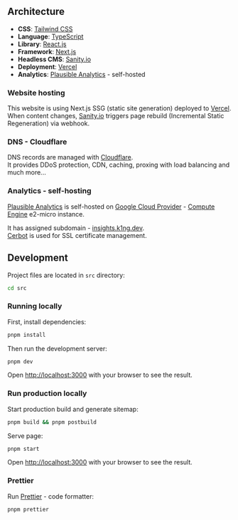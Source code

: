 ## Architecture

- **CSS**: [Tailwind CSS](https://tailwindcss.com)
- **Language**: [TypeScript](https://www.typescriptlang.org)
- **Library**: [React.js](https://reactjs.org)
- **Framework**: [Next.js](https://nextjs.org)
- **Headless CMS**: [Sanity.io](https://www.sanity.io)
- **Deployment**: [Vercel](https://vercel.com)
- **Analytics**: [Plausible Analytics](https://plausible.io) - self-hosted

### Website hosting

This website is using Next.js SSG (static site generation) deployed to [Vercel](https://vercel.com).  
When content changes, [Sanity.io](https://www.sanity.io) triggers page rebuild (Incremental Static Regeneration) via webhook.

### DNS - Cloudflare

DNS records are managed with [Cloudflare](https://www.cloudflare.com).  
It provides DDoS protection, CDN, caching, proxing with load balancing and much more...

### Analytics - self-hosting

[Plausible Analytics](https://plausible.io) is self-hosted on [Google Cloud Provider](https://cloud.google.com) - [Compute Engine](https://cloud.google.com/compute) e2-micro instance.

It has assigned subdomain - [insights.k1ng.dev](https://insights.k1ng.dev).  
[Cerbot](https://certbot.eff.org) is used for SSL certificate management.

## Development

Project files are located in `src` directory:

```bash
cd src
```

### Running locally

First, install dependencies:

```bash
pnpm install
```

Then run the development server:

```bash
pnpm dev
```

Open [http://localhost:3000](http://localhost:3000) with your browser to see the result.

### Run production locally

Start production build and generate sitemap:

```bash
pnpm build && pnpm postbuild
```

Serve page:

```bash
pnpm start
```

Open [http://localhost:3000](http://localhost:3000) with your browser to see the result.

### Prettier

Run [Prettier](https://prettier.io) - code formatter:

```bash
pnpm prettier
```

